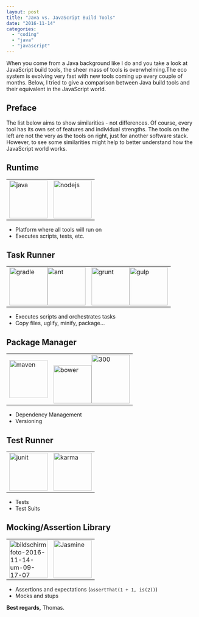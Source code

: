 ```yaml
---
layout: post
title: "Java vs. JavaScript Build Tools"
date: "2016-11-14"
categories: 
  - "coding"
  - "java"
  - "javascript"
---
```


When you come from a Java background like I do and you take a look at JavaScript build tools, the sheer mass of tools is overwhelming.The eco system is evolving very fast with new tools coming up every couple of months. Below, I tried to give a comparison between Java build tools and their equivalent in the JavaScript world.

## Preface

The list below aims to show similarities - not differences. Of course, every tool has its own set of features and individual strengths. The tools on the left are not the very as the tools on right, just for another software stack. However, to see some similarities might help to better understand how the JavaScript world works.

## Runtime

<table><tbody><tr><td style="vertical-align: middle;"><a href="https://www.java.com" target="_blank"><img src="images/java.png" alt="java" width="100" class="aligncenter size-full wp-image-3434"></a></td><td style="vertical-align: middle;"><a href="https://nodejs.org" target="_blank"><img src="images/nodejs.png" alt="nodejs" width="100" class="aligncenter size-full wp-image-3435"></a></td></tr></tbody></table>

- Platform where all tools will run on
- Executes scripts, tests, etc.

## Task Runner

<table><tbody><tr><td style="vertical-align: middle;"><a href="https://gradle.org" target="_blank"><img src="images/gradle.png" alt="gradle" width="100" class="aligncenter size-full wp-image-3437"></a><a href="http://ant.apache.org" target="_blank"><img src="images/ant.gif" alt="ant" width="100" class="aligncenter size-full wp-image-3469"></a></td><td style="vertical-align: middle;"><a href="http://gruntjs.com" target="_blank"><img src="images/grunt.png" alt="grunt" width="100" class="aligncenter size-full wp-image-3438"></a><a href="http://gulpjs.com" target="_blank"><img src="images/gulp-300x220.jpg" alt="gulp" width="100" class="aligncenter size-medium wp-image-3472"></a></td></tr></tbody></table>

- Executes scripts and orchestrates tasks
- Copy files, uglify, minify, package...

## Package Manager

<table><tbody><tr><td style="vertical-align: middle;"><a href="http://search.maven.org" target="_blank"><img src="images/maven.png" alt="maven" width="100" class="aligncenter size-full wp-image-3439"></a></td><td style="vertical-align: middle;"><a href="https://bower.io" target="_blank"><img src="images/bower.png" alt="bower" width="100" class="aligncenter size-full wp-image-3442"></a><a href="https://www.npmjs.com" target="_blank"><img src="images/npm-300x128.png" alt="300" height="128" width="100" class="aligncenter size-medium wp-image-3447"></a></td></tr></tbody></table>

- Dependency Management
- Versioning

## Test Runner

<table><tbody><tr><td style="vertical-align: middle;"><a href="http://junit.org" target="_blank"><img src="images/junit.png" alt="junit" width="100" class="aligncenter size-full wp-image-3443"></a></td><td style="vertical-align: middle;"><a href="https://karma-runner.github.io" target="_blank"><img src="images/karma-300x69.png" alt="karma" width="100" class="aligncenter size-medium wp-image-3444"></a></td></tr></tbody></table>

- Tests
- Test Suits

## Mocking/Assertion Library

<table><tbody><tr><td style="vertical-align: middle;"><a href="http://hamcrest.org" target="_blank"><img src="images/Bildschirmfoto-2016-11-14-um-09.17.07-300x69.png" alt="bildschirmfoto-2016-11-14-um-09-17-07" width="100" class="aligncenter size-medium wp-image-3428"></a></td><td style="vertical-align: middle;"><a href="https://jasmine.github.io" target="_blank"><img src="images/jasmine.png" alt="Jasmine" width="100" class="aligncenter size-full wp-image-3440"></a></td></tr></tbody></table>

- Assertions and expectations (`assertThat(1 + 1, is(2))`)
- Mocks and stups

**Best regards,** Thomas.
